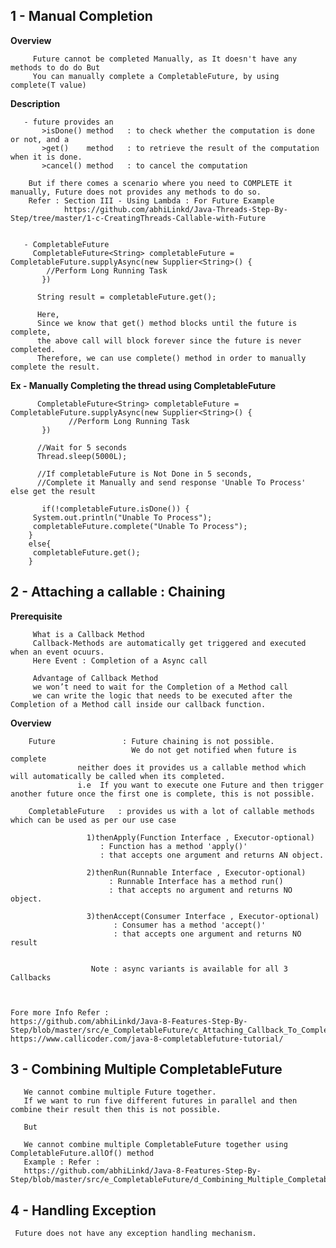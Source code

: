 ## 1 - Manual Completion

   **Overview**
   
	     Future cannot be completed Manually, as It doesn't have any methods to do do But 
	     You can manually complete a CompletableFuture, by using complete(T value)
     
     
   **Description**
   
	   - future provides an 
	       >isDone() method   : to check whether the computation is done or not, and a 
	       >get()    method   : to retrieve the result of the computation when it is done. 
	       >cancel() method   : to cancel the computation

		But if there comes a scenario where you need to COMPLETE it manually, Future does not provides any methods to do so.
		Refer : Section III - Using Lambda : For Future Example
		        https://github.com/abhiLinkd/Java-Threads-Step-By-Step/tree/master/1-c-CreatingThreads-Callable-with-Future


	   - CompletableFuture
	     CompletableFuture<String> completableFuture = CompletableFuture.supplyAsync(new Supplier<String>() {
		    //Perform Long Running Task
	       })

	      String result = completableFuture.get(); 

	      Here,
	      Since we know that get() method blocks until the future is complete, 
	      the above call will block forever since the future is never completed. 
	      Therefore, we can use complete() method in order to manually complete the result.
	
	
   **Ex - Manually Completing the thread using CompletableFuture**
		  
	      CompletableFuture<String> completableFuture = CompletableFuture.supplyAsync(new Supplier<String>() {
			     //Perform Long Running Task
	       })

	      //Wait for 5 seconds 
	      Thread.sleep(5000L);  

	      //If completableFuture is Not Done in 5 seconds, 
	      //Complete it Manually and send response 'Unable To Process' else get the result 

	       if(!completableFuture.isDone()) {
		 System.out.println("Unable To Process");
		 completableFuture.complete("Unable To Process");
		}
		else{
		 completableFuture.get();
		}
	
	
## 2 - Attaching  a callable : Chaining 
   
   
   **Prerequisite**
   
	     What is a Callback Method
	     Callback-Methods are automatically get triggered and executed when an event ocuurs.
	     Here Event : Completion of a Async call

	     Advantage of Callback Method
	     we won’t need to wait for the Completion of a Method call
	     we can write the logic that needs to be executed after the Completion of a Method call inside our callback function.


  **Overview**
  
	    Future               : Future chaining is not possible. 
	                           We do not get notified when future is complete
				   neither does it provides us a callable method which will automatically be called when its completed.
				   i.e  If you want to execute one Future and then trigger another future once the first one is complete, this is not possible.

	    CompletableFuture   : provides us with a lot of callable methods which can be used as per our use case

				     1)thenApply(Function Interface , Executor-optional)  
						: Function has a method 'apply()'  
						: that accepts one argument and returns AN object. 

				     2)thenRun(Runnable Interface , Executor-optional)      
					      : Runnable Interface has a method run() 
					      : that accepts no argument and returns NO object.

				     3)thenAccept(Consumer Interface , Executor-optional)   
					       : Consumer has a method 'accept()' 
					       : that accepts one argument and returns NO result 


				      Note : async variants is available for all 3 Callbacks  



	Fore more Info Refer : 
	https://github.com/abhiLinkd/Java-8-Features-Step-By-Step/blob/master/src/e_CompletableFuture/c_Attaching_Callback_To_CompletableFuture
	https://www.callicoder.com/java-8-completablefuture-tutorial/



## 3 - Combining Multiple CompletableFuture
   
       We cannot combine multiple Future together. 
       If we want to run five different futures in parallel and then combine their result then this is not possible.
     
       But 
       
       We cannot combine multiple CompletableFuture together using CompletableFuture.allOf() method
       Example : Refer : 
       https://github.com/abhiLinkd/Java-8-Features-Step-By-Step/blob/master/src/e_CompletableFuture/d_Combining_Multiple_CompletableFuture



## 4 - Handling Exception

     Future does not have any exception handling mechanism.
     
     




